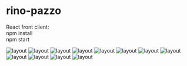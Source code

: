 # rino-pazzo
React front
client:\
npm install\
npm start

![layout](imgs/1.png)
![layout](imgs/2.png)
![layout](imgs/1.png)
![layout](imgs/3.png)
![layout](imgs/1.png)
![layout](imgs/4.png)
![layout](imgs/5.png)
![layout](imgs/6.png)
![layout](imgs/7.png)
![layout](imgs/8.png)
![layout](imgs/5.png)
![layout](imgs/9.png)
